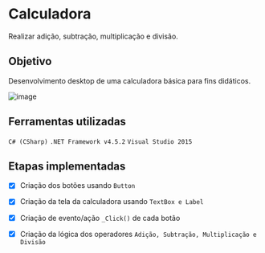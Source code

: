 # Calculadora
Realizar adição, subtração, multiplicação e divisão.

## Objetivo
Desenvolvimento desktop de uma calculadora básica para fins didáticos.

![image](https://github.com/marquescharlon/calculadora/assets/22162514/01127c3d-7aa7-482d-94fa-fd04dc4e9520)

## Ferramentas utilizadas
```C# (CSharp)```
```.NET Framework v4.5.2```
```Visual Studio 2015```

## Etapas implementadas
- [x] Criação dos botões usando ```Button```
- [x] Criação da tela da calculadora usando ```TextBox e Label```
- [x] Criação de evento/ação ```_Click()``` de cada botão
- [x] Criação da lógica dos operadores ```Adição, Subtração, Multiplicação e Divisão```

